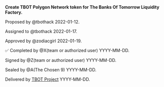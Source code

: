 **Create TBOT Polygon Network token for The Banks Of Tomorrow Liquidity Factory.**

Proposed by @tbothack 2022-01-12.

Assigned to @tbothack 2022-01-17.

Approved by @zodiacgirl 2022-01-19.

✅ Completed by @X(team or authorized user) YYYY-MM-DD.

Signed by @Z(team or authorized user) YYYY-MM-DD.

Sealed by @A(The Chosen 9) YYYY-MM-DD.

Delivered by [TBOT Project](https://tbot.fi) YYYY-MM-DD.
